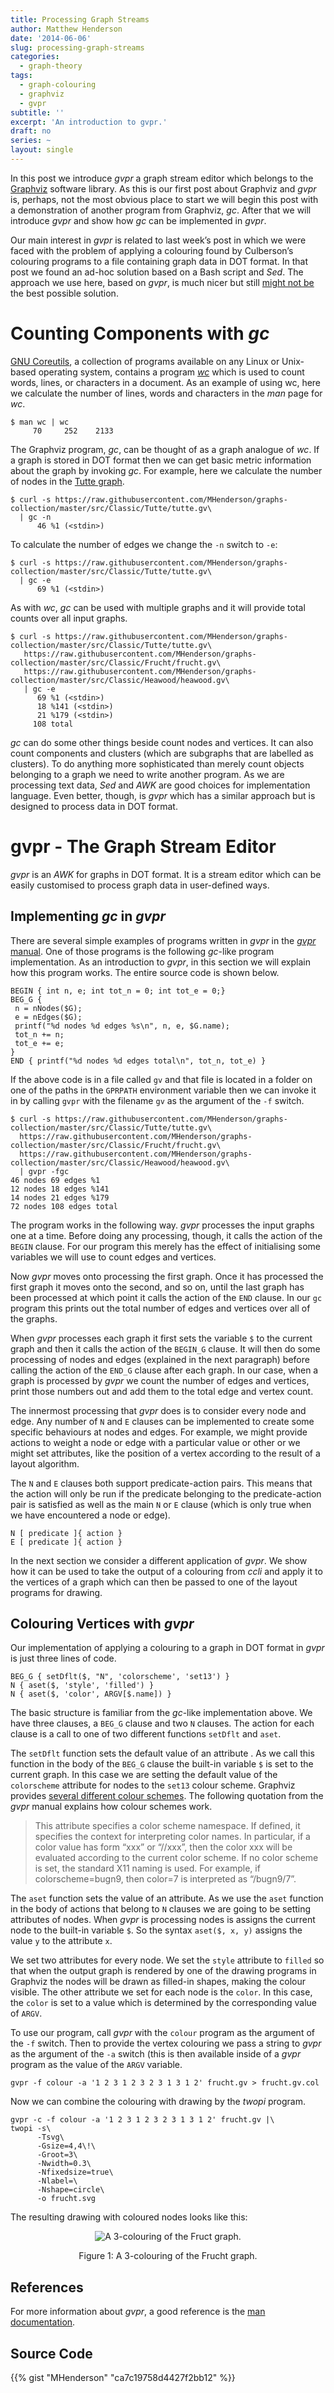 ```yaml
---
title: Processing Graph Streams
author: Matthew Henderson
date: '2014-06-06'
slug: processing-graph-streams
categories:
  - graph-theory
tags:
  - graph-colouring
  - graphviz
  - gvpr
subtitle: ''
excerpt: 'An introduction to gvpr.'
draft: no
series: ~
layout: single
---
```


In this post we introduce *gvpr* a graph stream editor which belongs to the
[Graphviz](http://www.graphviz.org/)
software library. As this is our first post about Graphviz
and *gvpr* is, perhaps, not the most obvious place to start we will begin this
post with a demonstration of another program from Graphviz, *gc*. After that
we will introduce *gvpr* and show how *gc* can be implemented in *gvpr*.

Our main interest in *gvpr* is related to last week’s post in which we were
faced with the problem of applying a colouring found by Culberson’s colouring
programs to a file containing graph data in DOT format. In that post we found
an ad-hoc solution based on a Bash script and *Sed*. The approach we use here,
based on *gvpr*, is much nicer but still
[might not be](http://noumlaut.com/graphviz-cookbook/blog/2013-12-10-gvprss.html)
the best possible solution.

# Counting Components with *gc*

[GNU Coreutils](https://www.gnu.org/software/coreutils/),
a collection of programs available on any Linux
or Unix-based operating system, contains a program
[*wc*](https://www.gnu.org/software/coreutils/manual/html_node/wc-invocation.html#wc-invocation)
which is
used to count words, lines, or characters in a document. As an example
of using wc, here we calculate the number of lines, words and characters
in the *man* page for *wc*.

    $ man wc | wc
         70     252    2133

The Graphviz program, *gc*, can be thought of as a graph analogue of *wc*. If
a graph is stored in DOT format then we can get basic metric information about
the graph by invoking *gc*. For example, here we calculate the number of nodes
in the
[Tutte graph](https://raw.githubusercontent.com/MHenderson/graphs-collection/master/src/Cl%20assic/Tutte/tutte.gv).

    $ curl -s https://raw.githubusercontent.com/MHenderson/graphs-collection/master/src/Classic/Tutte/tutte.gv\
      | gc -n
          46 %1 (<stdin>)

To calculate the number of edges we change the `-n` switch to `-e`:

    $ curl -s https://raw.githubusercontent.com/MHenderson/graphs-collection/master/src/Classic/Tutte/tutte.gv\
      | gc -e
          69 %1 (<stdin>)

As with *wc*, *gc* can be used with multiple graphs and it will provide total
counts over all input graphs.

    $ curl -s https://raw.githubusercontent.com/MHenderson/graphs-collection/master/src/Classic/Tutte/tutte.gv\
       https://raw.githubusercontent.com/MHenderson/graphs-collection/master/src/Classic/Frucht/frucht.gv\
       https://raw.githubusercontent.com/MHenderson/graphs-collection/master/src/Classic/Heawood/heawood.gv\
       | gc -e
          69 %1 (<stdin>)
          18 %141 (<stdin>)
          21 %179 (<stdin>)
         108 total

*gc* can do some other things beside count nodes and vertices. It can also
count components and clusters (which are subgraphs that are labelled as
clusters). To do anything more sophisticated than merely count objects
belonging to a graph we need to write another program. As we are processing
text data, *Sed* and *AWK* are good choices for implementation language. Even
better, though, is *gvpr* which has a similar approach but is designed to
process data in DOT format.

# gvpr - The Graph Stream Editor

*gvpr* is an *AWK* for graphs in DOT format. It is a stream editor which
can be easily customised to process graph data in user-defined ways.

## Implementing *gc* in *gvpr*

There are several simple examples of programs written in *gvpr* in the
[*gvpr* manual](http://www.graphviz.org/pdf/gvpr.1.pdf).
One of those programs is the following *gc*-like
program implementation. As an introduction to *gvpr*, in this section we
will explain how this program works. The entire source code is shown
below.

    BEGIN { int n, e; int tot_n = 0; int tot_e = 0;}
    BEG_G {
     n = nNodes($G);
     e = nEdges($G);
     printf("%d nodes %d edges %s\n", n, e, $G.name);
     tot_n += n;
     tot_e += e;
    }
    END { printf("%d nodes %d edges total\n", tot_n, tot_e) }

If the above code is in a file called `gv` and that file is located in a folder
on one of the paths in the `GPRPATH` environment variable then we can invoke
it in by calling `gvpr` with the filename `gv` as the argument of the `-f`
switch.

    $ curl -s https://raw.githubusercontent.com/MHenderson/graphs-collection/master/src/Classic/Tutte/tutte.gv\
      https://raw.githubusercontent.com/MHenderson/graphs-collection/master/src/Classic/Frucht/frucht.gv\
      https://raw.githubusercontent.com/MHenderson/graphs-collection/master/src/Classic/Heawood/heawood.gv\
      | gvpr -fgc
    46 nodes 69 edges %1
    12 nodes 18 edges %141
    14 nodes 21 edges %179
    72 nodes 108 edges total

The program works in the following way. *gvpr* processes the input graphs
one at a time. Before doing any processing, though, it calls the action
of the `BEGIN` clause. For our program this merely has the effect of
initialising some variables we will use to count edges and vertices.

Now *gvpr* moves onto processing the first graph. Once it has processed the
first graph it moves onto the second, and so on, until the last graph has been
processed at which point it calls the action of the `END` clause. In our `gc`
program this prints out the total number of edges and vertices over all of
the graphs.

When *gvpr* processes each graph it first sets the variable `$` to the current
graph and then it calls the action of the `BEGIN_G` clause. It will then do some
processing of nodes and edges (explained in the next paragraph) before calling
the action of the `END_G` clause after each graph. In our case, when a graph is
processed by *gvpr* we count the number of edges and vertices, print those
numbers out and add them to the total edge and vertex count.

The innermost processing that *gvpr* does is to consider every node and edge.
Any number of `N` and `E` clauses can be implemented to create some specific
behaviours at nodes and edges. For example, we might provide actions to weight
a node or edge with a particular value or other or we might set attributes,
like the position of a vertex according to the result of a layout algorithm.

The `N` and `E` clauses both support predicate-action pairs. This means that
the action will only be run if the predicate belonging to the predicate-action
pair is satisfied as well as the main `N` or `E` clause (which is only true
when we have encountered a node or edge).

    N [ predicate ]{ action }
    E [ predicate ]{ action }

In the next section we consider a different application of *gvpr*. We show
how it can be used to take the output of a colouring from *ccli* and apply
it to the vertices of a graph which can then be passed to one of the layout
programs for drawing.

## Colouring Vertices with *gvpr*

Our implementation of applying a colouring to a graph in DOT format in
*gvpr* is just three lines of code.

    BEG_G { setDflt($, "N", 'colorscheme', 'set13') }
    N { aset($, 'style', 'filled') }
    N { aset($, 'color', ARGV[$.name]) }

The basic structure is familiar from the *gc*-like implementation above. We
have three clauses, a `BEG_G` clause and two `N` clauses. The action for
each clause is a call to one of two different functions `setDflt` and `aset`.

The `setDflt` function sets the default value of an attribute . As we call this
function in the body of the `BEG_G` clause the built-in variable `$` is set
to the current graph. In this case we are setting the default value of the
`colorscheme` attribute for nodes to the `set13` colour scheme. Graphviz
provides
[several different colour schemes](http://www.graphviz.org/doc/info/colors.html).
The following
quotation from the *gvpr* manual explains how colour schemes work.

> This attribute specifies a color scheme namespace. If defined, it specifies
> the context for interpreting color names. In particular, if a color value
> has form “xxx” or “//xxx”, then the color xxx will be evaluated according
> to the current color scheme. If no color scheme is set, the standard X11
> naming is used. For example, if colorscheme=bugn9, then color=7 is
> interpreted as “/bugn9/7”.

The `aset` function sets the value of an attribute. As we use the `aset` function
in the body of actions that belong to `N` clauses we are going to be setting
attributes of nodes. When *gvpr* is processing nodes is assigns the current
node to the built-in variable `$`. So the syntax `aset($, x, y)` assigns the
value `y` to the attribute `x`.

We set two attributes for every node. We set the `style` attribute to `filled`
so that when the output graph is rendered by one of the drawing programs in
Graphviz the nodes will be drawn as filled-in shapes, making the colour visible.
The other attribute we set for each node is the `color`. In this case, the
`color` is set to a value which is determined by the corresponding value of
`ARGV`.

To use our program, call *gvpr* with the `colour` program as the argument
of the `-f` switch. Then to provide the vertex colouring we pass a string
to *gvpr* as the argument of the `-a` switch (this is then available inside
of a *gvpr* program as the value of the `ARGV` variable.

    gvpr -f colour -a '1 2 3 1 2 3 2 3 1 3 1 2' frucht.gv > frucht.gv.col

Now we can combine the colouring with drawing by the *twopi* program.

    gvpr -c -f colour -a '1 2 3 1 2 3 2 3 1 3 1 2' frucht.gv |\
    twopi -s\
          -Tsvg\
          -Gsize=4,4\!\
          -Groot=3\
          -Nwidth=0.3\
          -Nfixedsize=true\
          -Nlabel=\
          -Nshape=circle\
          -o frucht.svg

The resulting drawing with coloured nodes looks like this:

<div class="figure" style="text-align: center">

<img src="img/frucht.png" alt="A 3-colouring of the Fruct graph."  />
<p class="caption">
<span id="fig:frucht-colouring"></span>Figure 1: A 3-colouring of the Frucht graph.
</p>

</div>

## References

For more information about *gvpr*, a good reference is the
[man documentation](http://www.graphviz.org/pdf/gvpr.1.pdf).

## Source Code

{{% gist "MHenderson" "ca7c19758d4427f2bb12" %}}

